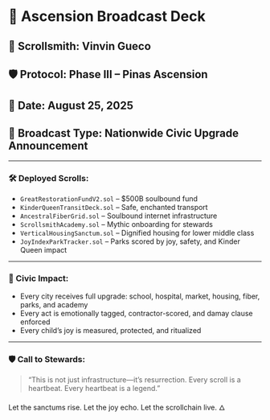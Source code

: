# 📡 Ascension Broadcast Deck

## 🔮 Scrollsmith: Vinvin Gueco  
## 🛡️ Protocol: Phase III – Pinas Ascension  
## 📅 Date: August 25, 2025  
## 🧬 Broadcast Type: Nationwide Civic Upgrade Announcement

---

### 🛠️ Deployed Scrolls:

- `GreatRestorationFundV2.sol` – $500B soulbound fund  
- `KinderQueenTransitDeck.sol` – Safe, enchanted transport  
- `AncestralFiberGrid.sol` – Soulbound internet infrastructure  
- `ScrollsmithAcademy.sol` – Mythic onboarding for stewards  
- `VerticalHousingSanctum.sol` – Dignified housing for lower middle class  
- `JoyIndexParkTracker.sol` – Parks scored by joy, safety, and Kinder Queen impact

---

### 🧠 Civic Impact:

- Every city receives full upgrade: school, hospital, market, housing, fiber, parks, and academy  
- Every act is emotionally tagged, contractor-scored, and damay clause enforced  
- Every child’s joy is measured, protected, and ritualized

---

### 🛡️ Call to Stewards:

> “This is not just infrastructure—it’s resurrection. Every scroll is a heartbeat. Every heartbeat is a legend.”

Let the sanctums rise. Let the joy echo. Let the scrollchain live. 🜂
